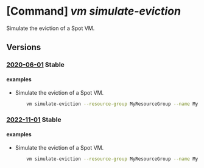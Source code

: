 # [Command] _vm simulate-eviction_

Simulate the eviction of a Spot VM.

## Versions

### [2020-06-01](/Resources/mgmt-plane/L3N1YnNjcmlwdGlvbnMve30vcmVzb3VyY2Vncm91cHMve30vcHJvdmlkZXJzL21pY3Jvc29mdC5jb21wdXRlL3ZpcnR1YWxtYWNoaW5lcy97fS9zaW11bGF0ZWV2aWN0aW9u/2020-06-01.xml) **Stable**

<!-- mgmt-plane /subscriptions/{}/resourcegroups/{}/providers/microsoft.compute/virtualmachines/{}/simulateeviction 2020-06-01 -->

#### examples

- Simulate the eviction of a Spot VM.
    ```bash
        vm simulate-eviction --resource-group MyResourceGroup --name MyVm
    ```

### [2022-11-01](/Resources/mgmt-plane/L3N1YnNjcmlwdGlvbnMve30vcmVzb3VyY2Vncm91cHMve30vcHJvdmlkZXJzL21pY3Jvc29mdC5jb21wdXRlL3ZpcnR1YWxtYWNoaW5lcy97fS9zaW11bGF0ZWV2aWN0aW9u/2022-11-01.xml) **Stable**

<!-- mgmt-plane /subscriptions/{}/resourcegroups/{}/providers/microsoft.compute/virtualmachines/{}/simulateeviction 2022-11-01 -->

#### examples

- Simulate the eviction of a Spot VM.
    ```bash
        vm simulate-eviction --resource-group MyResourceGroup --name MyVm
    ```
